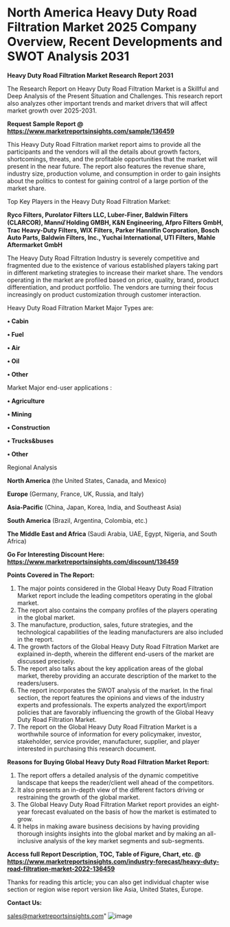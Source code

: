 # North America Heavy Duty Road Filtration Market 2025 Company Overview, Recent Developments and SWOT Analysis 2031

<strong>Heavy Duty Road Filtration Market Research Report 2031</strong>

The Research Report on Heavy Duty Road Filtration Market is a Skillful and Deep Analysis of the Present Situation and Challenges. This research report also analyzes other important trends and market drivers that will affect market growth over 2025-2031.

<strong>Request Sample Report @ <a href=https://www.marketreportsinsights.com/sample/136459>https://www.marketreportsinsights.com/sample/136459</a></strong>

This Heavy Duty Road Filtration market report aims to provide all the participants and the vendors will all the details about growth factors, shortcomings, threats, and the profitable opportunities that the market will present in the near future. The report also features the revenue share, industry size, production volume, and consumption in order to gain insights about the politics to contest for gaining control of a large portion of the market share.

Top Key Players in the Heavy Duty Road Filtration Market:

<strong>Ryco Filters, Purolator Filters LLC, Luber-Finer, Baldwin Filters (CLARCOR), Mannứꙺ Holding GMBH, K&N Engineering, Afpro Filters GmbH, Trac Heavy-Duty Filters, WIX Filters, Parker Hannifin Corporation, Bosch Auto Parts, Baldwin Filters, Inc., Yuchai International, UTI Filters, Mahle Aftermarket GmbH</strong>

The Heavy Duty Road Filtration Industry is severely competitive and fragmented due to the existence of various established players taking part in different marketing strategies to increase their market share. The vendors operating in the market are profiled based on price, quality, brand, product differentiation, and product portfolio. The vendors are turning their focus increasingly on product customization through customer interaction.

Heavy Duty Road Filtration Market Major Types are:

<strong>• Cabin

• Fuel

• Air

• Oil

• Other</strong>

Market Major end-user applications :

<strong>• Agriculture

• Mining

• Construction

• Trucks&buses

• Other</strong>

Regional Analysis

</u><strong><b>North America</b></strong> (the United States, Canada, and Mexico)

<strong><b>Europe </b></strong>(Germany, France, UK, Russia, and Italy)

<strong><b>Asia-Pacific</b></strong> (China, Japan, Korea, India, and Southeast Asia)

<strong><b>South America</b></strong> (Brazil, Argentina, Colombia, etc.)

<strong><b>The Middle East and Africa</b></strong> (Saudi Arabia, UAE, Egypt, Nigeria, and South Africa)

<strong>Go For Interesting Discount Here: <a href=https://www.marketreportsinsights.com/discount/136459>https://www.marketreportsinsights.com/discount/136459</a></strong>

<strong>Points Covered in The Report:</strong>
<ol>
  <li>The major points considered in the Global Heavy Duty Road Filtration Market report include the leading competitors operating in the global market.</li>
  <li>The report also contains the company profiles of the players operating in the global market.</li>
  <li>The manufacture, production, sales, future strategies, and the technological capabilities of the leading manufacturers are also included in the report.</li>
  <li>The growth factors of the Global Heavy Duty Road Filtration Market are explained in-depth, wherein the different end-users of the market are discussed precisely.</li>
  <li>The report also talks about the key application areas of the global market, thereby providing an accurate description of the market to the readers/users.</li>
  <li>The report incorporates the SWOT analysis of the market. In the final section, the report features the opinions and views of the industry experts and professionals. The experts analyzed the export/import policies that are favorably influencing the growth of the Global Heavy Duty Road Filtration Market.</li>
  <li>The report on the Global Heavy Duty Road Filtration Market is a worthwhile source of information for every policymaker, investor, stakeholder, service provider, manufacturer, supplier, and player interested in purchasing this research document.</li>
</ol>
<strong>Reasons for Buying Global Heavy Duty Road Filtration Market Report:</strong>

<ol>
  <li>The report offers a detailed analysis of the dynamic competitive landscape that keeps the reader/client well ahead of the competitors.</li>
  <li>It also presents an in-depth view of the different factors driving or restraining the growth of the global market.</li>
  <li>The Global Heavy Duty Road Filtration Market report provides an eight-year forecast evaluated on the basis of how the market is estimated to grow.</li>
  <li>It helps in making aware business decisions by having providing thorough insights insights into the global market and by making an all-inclusive analysis of the key market segments and sub-segments.</li>
</ol>
<strong>Access full Report Description, TOC, Table of Figure, Chart, etc. @ <a href=https://www.marketreportsinsights.com/industry-forecast/heavy-duty-road-filtration-market-2022-136459>https://www.marketreportsinsights.com/industry-forecast/heavy-duty-road-filtration-market-2022-136459</a></strong>


Thanks for reading this article; you can also get individual chapter wise section or region wise report version like Asia, United States, Europe.

<strong>Contact Us:</strong>

sales@marketreportsinsights.com"
![image](https://github.com/user-attachments/assets/5a3b3891-db81-497e-84b2-84a3e2bb8df1)
